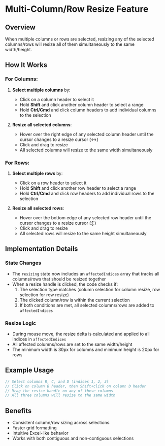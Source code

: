 # Multi-Column/Row Resize Feature

## Overview
When multiple columns or rows are selected, resizing any of the selected columns/rows will resize all of them simultaneously to the same width/height.

## How It Works

### For Columns:
1. **Select multiple columns** by:
   - Click on a column header to select it
   - Hold **Shift** and click another column header to select a range
   - Hold **Ctrl/Cmd** and click column headers to add individual columns to the selection

2. **Resize all selected columns**:
   - Hover over the right edge of any selected column header until the cursor changes to a resize cursor (↔)
   - Click and drag to resize
   - All selected columns will resize to the same width simultaneously

### For Rows:
1. **Select multiple rows** by:
   - Click on a row header to select it
   - Hold **Shift** and click another row header to select a range
   - Hold **Ctrl/Cmd** and click row headers to add individual rows to the selection

2. **Resize all selected rows**:
   - Hover over the bottom edge of any selected row header until the cursor changes to a resize cursor (↕)
   - Click and drag to resize
   - All selected rows will resize to the same height simultaneously

## Implementation Details

### State Changes
- The `resizing` state now includes an `affectedIndices` array that tracks all columns/rows that should be resized together
- When a resize handle is clicked, the code checks if:
  1. The selection type matches (column selection for column resize, row selection for row resize)
  2. The clicked column/row is within the current selection
  3. If both conditions are met, all selected columns/rows are added to `affectedIndices`

### Resize Logic
- During mouse move, the resize delta is calculated and applied to all indices in `affectedIndices`
- All affected columns/rows are set to the same width/height
- The minimum width is 30px for columns and minimum height is 20px for rows

## Example Usage
```typescript
// Select columns B, C, and D (indices 1, 2, 3)
// Click on column B header, then Shift+click on column D header
// Drag the resize handle on any of these columns
// All three columns will resize to the same width
```

## Benefits
- Consistent column/row sizing across selections
- Faster grid formatting
- Intuitive Excel-like behavior
- Works with both contiguous and non-contiguous selections
